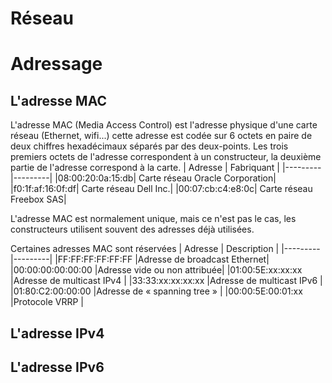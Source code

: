 # Réseau
# Adressage

## L'adresse MAC
L'adresse MAC (Media Access Control) est l'adresse physique d'une carte réseau (Ethernet, wifi...) cette adresse est codée sur 6 octets en paire de deux chiffres hexadécimaux séparés par des deux-points.
Les trois premiers octets de l'adresse correspondent à un constructeur, la deuxième partie de l'adresse correspond à la carte.
| Adresse | Fabriquant |
|---------|---------|
|08:00:20:0a:15:db| Carte réseau Oracle Corporation|
|f0:1f:af:16:0f:df| Carte réseau Dell Inc.|
|00:07:cb:c4:e8:0c| Carte réseau Freebox SAS|

L'adresse MAC est normalement unique, mais ce n'est pas le cas, les constructeurs utilisent souvent des adresses déjà utilisées.

Certaines adresses MAC sont réservées 
| Adresse | Description |
|---------|---------|
|FF:FF:FF:FF:FF:FF |Adresse de broadcast Ethernet|
|00:00:00:00:00:00 |Adresse vide ou non attribuée|
|01:00:5E:xx:xx:xx |Adresse de multicast IPv4    |
|33:33:xx:xx:xx:xx |Adresse de multicast IPv6    |
|01:80:C2:00:00:00 |Adresse de « spanning tree » |
|00:00:5E:00:01:xx |Protocole VRRP               |
## L'adresse IPv4

## L'adresse IPv6



